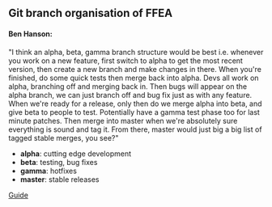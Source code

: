 ## **Git branch organisation of FFEA**

#### **Ben Hanson:**

"I think an alpha, beta, gamma branch structure would be best i.e. whenever you
work on a new feature, first switch to alpha to get the most recent version, 
then create a new branch and make changes in there. When you're finished, do
some quick tests then merge back into alpha. Devs all work on alpha, branching
off and merging back in. Then bugs will appear on the alpha branch, we can just
branch off and bug fix just as with any feature. When we're ready for a release,
only then do we merge alpha into beta, and give beta to people to test. 
Potentially have a gamma test phase too for last minute patches. Then merge into
master when we're absolutely sure everything is sound and tag it. From there, 
master would just big a big list of tagged stable merges, you see?"

* **alpha**: cutting edge development
* **beta**: testing, bug fixes
* **gamma**: hotfixes
* **master**: stable releases

[Guide](https://nickskelton.medium.com/iframe-width-420-height-315-src-https-www-youtube-com-embed-fm3d7byzlic-8a81158c1110)
